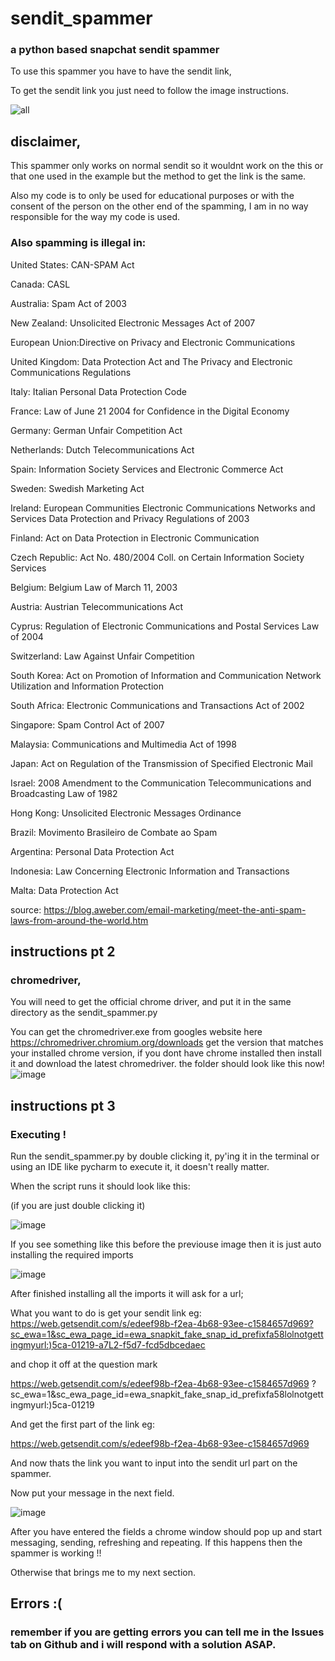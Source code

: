 # sendit_spammer
### a python based snapchat sendit spammer

To use this spammer you have to have the sendit link,

To get the sendit link you just need to follow the image instructions.

![all](https://user-images.githubusercontent.com/83868916/127986071-4a739001-bfdf-4ef5-bf8d-0a5a4ea90f42.png)
## disclaimer,
This spammer only works on normal sendit so it wouldnt work on the this or that one used in the example but the method to get the link is the same.

Also my code is to only be used for educational purposes or with the consent of the person on the other end of the spamming,
I am in no way responsible for the way my code is used.
### Also spamming is illegal in:

United States: CAN-SPAM Act

Canada: CASL

Australia: Spam Act of 2003

New Zealand: Unsolicited Electronic Messages Act of 2007

European Union:Directive on Privacy and Electronic Communications

United Kingdom: Data Protection Act and The Privacy and Electronic Communications Regulations

Italy: Italian Personal Data Protection Code

France: Law of June 21 2004 for Confidence in the Digital Economy

Germany: German Unfair Competition Act

Netherlands: Dutch Telecommunications Act

Spain: Information Society Services and Electronic Commerce Act

Sweden: Swedish Marketing Act

Ireland: European Communities Electronic Communications Networks and Services Data Protection and Privacy Regulations of 2003

Finland: Act on Data Protection in Electronic Communication

Czech Republic: Act No. 480/2004 Coll. on Certain Information Society Services

Belgium: Belgium Law of March 11, 2003

Austria: Austrian Telecommunications Act

Cyprus: Regulation of Electronic Communications and Postal Services Law of 2004

Switzerland: Law Against Unfair Competition

South Korea: Act on Promotion of Information and Communication Network Utilization and Information Protection

South Africa: Electronic Communications and Transactions Act of 2002

Singapore: Spam Control Act of 2007

Malaysia: Communications and Multimedia Act of 1998

Japan: Act on Regulation of the Transmission of Specified Electronic Mail

Israel: 2008 Amendment to the Communication Telecommunications and Broadcasting Law of 1982

Hong Kong: Unsolicited Electronic Messages Ordinance

Brazil: Movimento Brasileiro de Combate ao Spam

Argentina: Personal Data Protection Act

Indonesia: Law Concerning Electronic Information and Transactions

Malta: Data Protection Act

source: https://blog.aweber.com/email-marketing/meet-the-anti-spam-laws-from-around-the-world.htm

## instructions pt 2

### chromedriver,
You will need to get the official chrome driver, and put it in the same directory as the sendit_spammer.py

You can get the chromedriver.exe from googles website here https://chromedriver.chromium.org/downloads
get the version that matches your installed chrome version, if you dont have chrome installed then install it and download the latest chromedriver.
the folder should look like this now! 
![image](https://user-images.githubusercontent.com/83868916/127987280-d834286e-1988-4fc3-a07b-f49b7336faec.png)


## instructions pt 3

### Executing !
Run the sendit_spammer.py by double clicking it, py'ing it in the terminal or using an IDE like pycharm to execute it, it doesn't really matter.


When the script runs it should look like this:

(if you are just double clicking it)

![image](https://user-images.githubusercontent.com/83868916/127988884-64bcb5fb-232b-4ab9-bb4c-93467b824d7c.png)

If you see something like this before the previouse image then it is just auto installing the required imports

![image](https://user-images.githubusercontent.com/83868916/127989262-caba5ea5-2ff0-4df0-a5de-aa6f203ee207.png)

After finished installing all the imports it will ask for a url;

What you want to do is get your sendit link eg:
https://web.getsendit.com/s/edeef98b-f2ea-4b68-93ee-c1584657d969?sc_ewa=1&sc_ewa_page_id=ewa_snapkit_fake_snap_id_prefixfa58lolnotgettingmyurl:)5ca-01219-a7L2-f5d7-fcd5dbcedaec

and chop it off at the question mark

https://web.getsendit.com/s/edeef98b-f2ea-4b68-93ee-c1584657d969 ? sc_ewa=1&sc_ewa_page_id=ewa_snapkit_fake_snap_id_prefixfa58lolnotgettingmyurl:)5ca-01219

And get the first part of the link eg:

https://web.getsendit.com/s/edeef98b-f2ea-4b68-93ee-c1584657d969

And now thats the link you want to input into the sendit url part on the spammer.

Now put your message in the next field.

![image](https://user-images.githubusercontent.com/83868916/127990877-70a283ee-ed30-4f7b-91e8-f904068a1a97.png)

After you have entered the fields a chrome window should pop up and start messaging, sending, refreshing and repeating.
If this happens then the spammer is working !!


Otherwise that brings me to my next section.

## Errors :(
### remember if you are getting errors you can tell me in the Issues tab on Github and i will respond with a solution ASAP.
